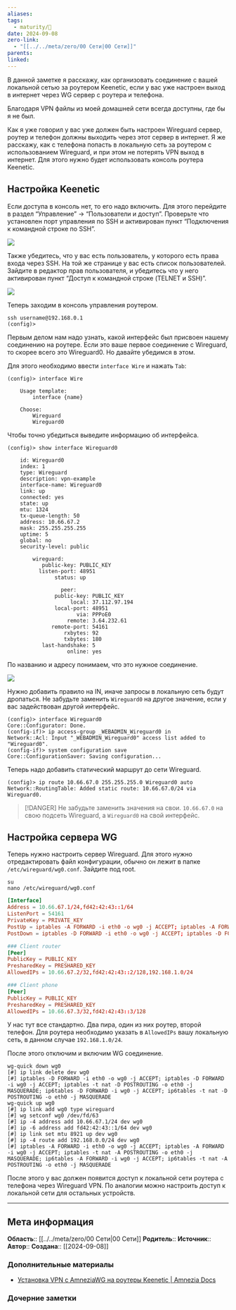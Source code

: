 ```yaml
---
aliases: 
tags:
  - maturity/🌱
date: 2024-09-08
zero-link:
  - "[[../../meta/zero/00 Сети|00 Сети]]"
parents: 
linked:
---
```

В данной заметке я расскажу, как организовать соединение с вашей локальной сетью за роутером Keenetic, если у вас уже настроен выход в интернет через WG сервер с роутера и телефона.

Благодаря VPN файлы из моей домашней сети всегда доступны, где бы я не был.

Как я уже говорил у вас уже должен быть настроен Wireguard сервер, роутер и телефон должны выходить через этот сервер в интернет. Я же расскажу, как с телефона попасть в локальную сеть за роутером с использованием Wireguard, и при этом не потерять VPN выход в интернет. Для этого нужно будет использовать консоль роутера Keenetic.
## Настройка Keenetic
Если доступа в консоль нет, то его надо включить. Для этого перейдите в раздел “Управление” -> “Пользователи и доступ”. Проверьте что установлен порт управления по SSH и активирован пункт “Подключения к командной строке по SSH”.

![](../../meta/files/images/Pasted%20image%2020240908111536.png)

Также убедитесь, что у вас есть пользователь, у которого есть права входа через SSH. На той же странице у вас есть список пользователей. Зайдите в редактор прав пользователя, и убедитесь что у него активирован пункт “Доступ к командной строке (TELNET и SSH)”.

![](../../meta/files/images/Pasted%20image%2020240908111551.png)

Теперь заходим в консоль управления роутером.

```shell
ssh username@192.168.0.1
(config)>
```

Первым делом нам надо узнать, какой интерфейс был присвоен нашему соединению на роутере. Если это ваше первое соединение с Wireguard, то скорее всего это Wireguard0. Но давайте убедимся в этом.

Для этого необходимо ввести `interface Wire` и нажать `Tab`:

```shell
(config)> interface Wire

    Usage template:
        interface {name}

    Choose:
        Wireguard
        Wireguard0
```

Чтобы точно убедиться выведите информацию об интерфейса.

```shell {6,13}
(config)> show interface Wireguard0

    id: Wireguard0
    index: 1
    type: Wireguard
    description: vpn-example
    interface-name: Wireguard0
    link: up
    connected: yes
    state: up
    mtu: 1324
    tx-queue-length: 50
    address: 10.66.67.2
    mask: 255.255.255.255
    uptime: 5
    global: no
    security-level: public

        wireguard:
           public-key: PUBLIC_KEY
          listen-port: 48951
               status: up

                 peer:
               public-key: PUBLIC_KEY
                    local: 37.112.97.194
               local-port: 48951
                      via: PPPoE0
                   remote: 3.64.232.61
              remote-port: 54161
                  rxbytes: 92
                  txbytes: 180
           last-handshake: 5
                   online: yes
```

По названию и адресу понимаем, что это нужное соединение.

![](../../meta/files/images/Pasted%20image%2020240908112035.png)

Нужно добавить правило на IN, иначе запросы в локальную сеть будут дропаться. Не забудьте заменить `Wireguard0` на другое значение, если у вас задействован другой интерфейс.

```shell
(config)> interface Wireguard0
Core::Configurator: Done.
(config-if)> ip access-group _WEBADMIN_Wireguard0 in
Network::Acl: Input "_WEBADMIN_Wireguard0" access list added to "Wireguard0".
(config-if)> system configuration save
Core::ConfigurationSaver: Saving configuration...
```

Теперь надо добавить статический маршрут до сети Wireguard.

```shell
(config)> ip route 10.66.67.0 255.255.255.0 Wireguard0 auto
Network::RoutingTable: Added static route: 10.66.67.0/24 via Wireguard0.
```

> [!DANGER]
> Не забудьте заменить значения на свои. `10.66.67.0` на свою подсеть Wireguard, а `Wireguard0` на свой интерфейс.
## Настройка сервера WG
Теперь нужно настроить сервер Wireguard. Для этого нужно отредактировать файл конфигурации, обычно он лежит в папке `/etc/wireguard/wg0.conf`. Зайдите под root.

```shell
su
nano /etc/wireguard/wg0.conf
```

```toml
[Interface]
Address = 10.66.67.1/24,fd42:42:43::1/64
ListenPort = 54161
PrivateKey = PRIVATE_KEY
PostUp = iptables -A FORWARD -i eth0 -o wg0 -j ACCEPT; iptables -A FORWARD -i wg0 -j ACCEPT; iptables -t nat -A POSTROUTING -o eth0 -j MASQUERADE; ip6tables $
PostDown = iptables -D FORWARD -i eth0 -o wg0 -j ACCEPT; iptables -D FORWARD -i wg0 -j ACCEPT; iptables -t nat -D POSTROUTING -o eth0 -j MASQUERADE; ip6table$

### Client router
[Peer]
PublicKey = PUBLIC_KEY
PresharedKey = PRESHARED_KEY
AllowedIPs = 10.66.67.2/32,fd42:42:43::2/128,192.168.1.0/24

### Client phone
[Peer]
PublicKey = PUBLIC_KEY
PresharedKey = PRESHARED_KEY
AllowedIPs = 10.66.67.3/32,fd42:42:43::3/128
```

У нас тут все стандартно. Два пира, один из них роутер, второй телефон. Для роутера необходимо указать в `AllowedIPs` вашу локальную сеть, в данном случае `192.168.1.0/24`.

После этого отключим и включим WG соединение.

```shell
wg-quick down wg0
[#] ip link delete dev wg0
[#] iptables -D FORWARD -i eth0 -o wg0 -j ACCEPT; iptables -D FORWARD -i wg0 -j ACCEPT; iptables -t nat -D POSTROUTING -o eth0 -j MASQUERADE; ip6tables -D FORWARD -i wg0 -j ACCEPT; ip6tables -t nat -D POSTROUTING -o eth0 -j MASQUERADE
wg-quick up wg0
[#] ip link add wg0 type wireguard
[#] wg setconf wg0 /dev/fd/63
[#] ip -4 address add 10.66.67.1/24 dev wg0
[#] ip -6 address add fd42:42:43::1/64 dev wg0
[#] ip link set mtu 8921 up dev wg0
[#] ip -4 route add 192.168.0.0/24 dev wg0
[#] iptables -A FORWARD -i eth0 -o wg0 -j ACCEPT; iptables -A FORWARD -i wg0 -j ACCEPT; iptables -t nat -A POSTROUTING -o eth0 -j MASQUERADE; ip6tables -A FORWARD -i wg0 -j ACCEPT; ip6tables -t nat -A POSTROUTING -o eth0 -j MASQUERADE
```

После этого у вас должен появится доступ к локальной сети роутера с телефона через Wireguard VPN. По аналогии можно настроить доступ к локальной сети для остальных устройств.
***
## Мета информация
**Область**:: [[../../meta/zero/00 Сети|00 Сети]]
**Родитель**:: 
**Источник**:: 
**Автор**:: 
**Создана**:: [[2024-09-08]]
### Дополнительные материалы
- [Установка VPN с AmneziaWG на роутеры Keenetic | Amnezia Docs](https://docs.amnezia.org/ru/documentation/instructions/keenetic-os-awg/)
### Дочерние заметки
<!-- QueryToSerialize: LIST FROM [[]] WHERE contains(Родитель, this.file.link) or contains(parents, this.file.link) -->
